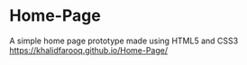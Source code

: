 # Home-Page
A simple home page prototype made using HTML5 and CSS3
https://khalidfarooq.github.io/Home-Page/
